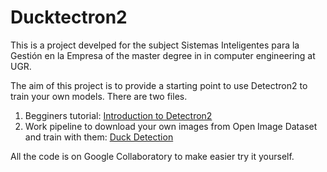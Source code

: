 # Ducktectron2
 
This is a project develped for the subject Sistemas Inteligentes para la Gestión en la Empresa of the master degree in in computer engineering at UGR. 

The aim of this project is to provide a starting point to use Detectron2 to train your own models. There are two files.
1. Begginers tutorial: [Introduction to Detectron2](https://github.com/ibe16/ducktectron2/blob/master/Introduction_to_Detectron2.ipynb) 
2. Work pipeline to download your own images from Open Image Dataset and train with them: [Duck Detection](https://github.com/ibe16/ducktectron2/blob/master/Introduction_to_Detectron2.ipynb)

All the code is on Google Collaboratory to make easier try it yourself.
